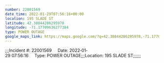 ```yaml
---
number: 22001569
date_time: 2022-01-29T07:56:16+00:00
location: 195 SLADE ST
latitude: 42.38844286295978
longitude: -71.17709636277384
type: POWER OUTAGE
google_maps_link: https://maps.google.com/?q=42.38844286295978,-71.17709636277384
---
```


;;;Incident #: 22001569     Date: 2022‐01‐29 07:56:16     Type: POWER OUTAGE;;;Location: 195 SLADE ST;;;;;;
